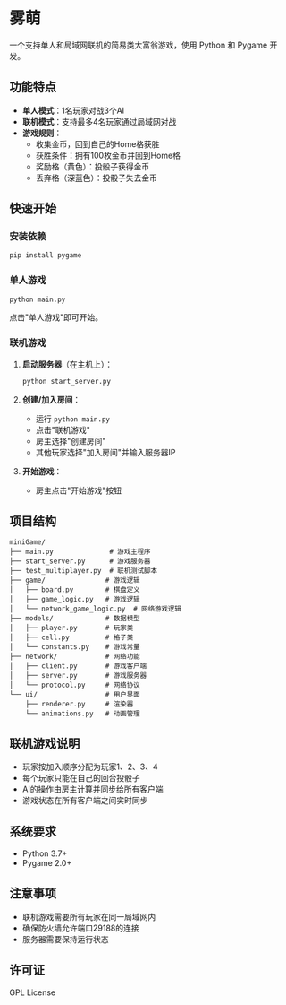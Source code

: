 # 雾萌

一个支持单人和局域网联机的简易类大富翁游戏，使用 Python 和 Pygame 开发。

## 功能特点

- **单人模式**：1名玩家对战3个AI
- **联机模式**：支持最多4名玩家通过局域网对战
- **游戏规则**：
  - 收集金币，回到自己的Home格获胜
  - 获胜条件：拥有100枚金币并回到Home格
  - 奖励格（黄色）：投骰子获得金币
  - 丢弃格（深蓝色）：投骰子失去金币

## 快速开始

### 安装依赖

```bash
pip install pygame
```

### 单人游戏

```bash
python main.py
```

点击"单人游戏"即可开始。

### 联机游戏

1. **启动服务器**（在主机上）：
   ```bash
   python start_server.py
   ```

2. **创建/加入房间**：
   - 运行 `python main.py`
   - 点击"联机游戏"
   - 房主选择"创建房间"
   - 其他玩家选择"加入房间"并输入服务器IP

3. **开始游戏**：
   - 房主点击"开始游戏"按钮

## 项目结构

```
miniGame/
├── main.py              # 游戏主程序
├── start_server.py      # 游戏服务器
├── test_multiplayer.py  # 联机测试脚本
├── game/               # 游戏逻辑
│   ├── board.py        # 棋盘定义
│   ├── game_logic.py   # 游戏逻辑
│   └── network_game_logic.py  # 网络游戏逻辑
├── models/             # 数据模型
│   ├── player.py       # 玩家类
│   ├── cell.py         # 格子类
│   └── constants.py    # 游戏常量
├── network/            # 网络功能
│   ├── client.py       # 游戏客户端
│   ├── server.py       # 游戏服务器
│   └── protocol.py     # 网络协议
└── ui/                 # 用户界面
    ├── renderer.py     # 渲染器
    └── animations.py   # 动画管理
```

## 联机游戏说明

- 玩家按加入顺序分配为玩家1、2、3、4
- 每个玩家只能在自己的回合投骰子
- AI的操作由房主计算并同步给所有客户端
- 游戏状态在所有客户端之间实时同步

## 系统要求

- Python 3.7+
- Pygame 2.0+

## 注意事项

- 联机游戏需要所有玩家在同一局域网内
- 确保防火墙允许端口29188的连接
- 服务器需要保持运行状态

## 许可证

GPL License 
